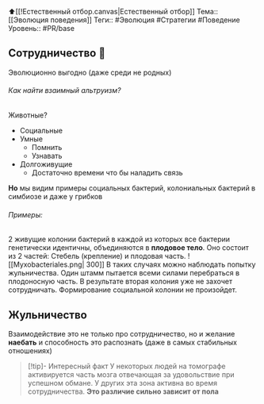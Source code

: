 ⬆️[[!Естественный отбор.canvas|Естественный отбор]]
Тема:: [[Эволюция поведения]]
Теги:: #Эволюция #Стратегии #Поведение
Уровень:: #PR/base

## Сотрудничество 🤝
Эволюционно выгодно (даже среди не родных)

###### Как найти взаимный альтруизм?

Животные?
- Социальные
- Умные
   - Помнить
   - Узнавать
- Долгоживущие
   - Достаточно времени что бы наладить связь

**Но** мы видим примеры социальных бактерий, колониальных бактерий в симбиозе и даже у грибков

###### Примеры:

2 живущие колонии бактерий в каждой из которых все бактерии генетически идентичны, объединяются  в **плодовое тело**. Оно состоит из 2 частей: Стебель (крепление) и плодовая часть.
![[Myxobacteriales.png| 300]]
В таких случаях можно наблюдать попытку жульничества. Один штамм пытается всеми силами перебраться в плодоносную часть.
В результате вторая колония уже не захочет сотрудничать. Формирование социальной колонии не произойдет.

## Жульничество

Взаимодействие это не только про сотрудничество, но и желание **наебать** и способность это распознать (даже в самых стабильных отношениях)

>[!tip]- Интересный факт
>У некоторых людей на томографе активируется часть мозга отвечающая за удовольствие при успешном обмане. У других эта зона активна во время сотрудничества.
**Это различие сильно зависит от пола**